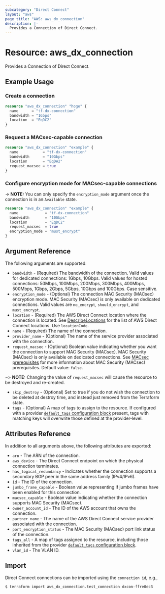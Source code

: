 ```yaml
---
subcategory: "Direct Connect"
layout: "aws"
page_title: "AWS: aws_dx_connection"
description: |-
  Provides a Connection of Direct Connect.
---
```


# Resource: aws_dx_connection

Provides a Connection of Direct Connect.

## Example Usage

### Create a connection

```terraform
resource "aws_dx_connection" "hoge" {
  name      = "tf-dx-connection"
  bandwidth = "1Gbps"
  location  = "EqDC2"
}
```

### Request a MACsec-capable connection

```terraform
resource "aws_dx_connection" "example" {
  name           = "tf-dx-connection"
  bandwidth      = "10Gbps"
  location       = "EqDA2"
  request_macsec = true
}
```

### Configure encryption mode for MACsec-capable connections

-> **NOTE:** You can only specify the `encryption_mode` argument once the connection is in an `Available` state.

```terraform
resource "aws_dx_connection" "example" {
  name            = "tf-dx-connection"
  bandwidth       = "10Gbps"
  location        = "EqDC2"
  request_macsec  = true
  encryption_mode = "must_encrypt"
}
```

## Argument Reference

The following arguments are supported:

* `bandwidth` - (Required) The bandwidth of the connection. Valid values for dedicated connections: 1Gbps, 10Gbps. Valid values for hosted connections: 50Mbps, 100Mbps, 200Mbps, 300Mbps, 400Mbps, 500Mbps, 1Gbps, 2Gbps, 5Gbps, 10Gbps and 100Gbps. Case sensitive.
* `encryption_mode` - (Optional) The connection MAC Security (MACsec) encryption mode. MAC Security (MACsec) is only available on dedicated connections. Valid values are `no_encrypt`, `should_encrypt`, and `must_encrypt`.
* `location` - (Required) The AWS Direct Connect location where the connection is located. See [DescribeLocations](https://docs.aws.amazon.com/directconnect/latest/APIReference/API_DescribeLocations.html) for the list of AWS Direct Connect locations. Use `locationCode`.
* `name` - (Required) The name of the connection.
* `provider_name` - (Optional) The name of the service provider associated with the connection.
* `request_macsec` - (Optional) Boolean value indicating whether you want the connection to support MAC Security (MACsec). MAC Security (MACsec) is only available on dedicated connections. See [MACsec prerequisites](https://docs.aws.amazon.com/directconnect/latest/UserGuide/direct-connect-mac-sec-getting-started.html#mac-sec-prerequisites) for more information about MAC Security (MACsec) prerequisites. Default value: `false`.

~> **NOTE:** Changing the value of `request_macsec` will cause the resource to be destroyed and re-created.

* `skip_destroy` - (Optional) Set to true if you do not wish the connection to be deleted at destroy time, and instead just removed from the Terraform state.
* `tags` - (Optional) A map of tags to assign to the resource. If configured with a provider [`default_tags` configuration block](https://registry.terraform.io/providers/hashicorp/aws/latest/docs#default_tags-configuration-block) present, tags with matching keys will overwrite those defined at the provider-level.

## Attributes Reference

In addition to all arguments above, the following attributes are exported:

* `arn` - The ARN of the connection.
* `aws_device` - The Direct Connect endpoint on which the physical connection terminates.
* `has_logical_redundancy` - Indicates whether the connection supports a secondary BGP peer in the same address family (IPv4/IPv6).
* `id` - The ID of the connection.
* `jumbo_frame_capable` - Boolean value representing if jumbo frames have been enabled for this connection.
* `macsec_capable` - Boolean value indicating whether the connection supports MAC Security (MACsec).
* `owner_account_id` - The ID of the AWS account that owns the connection.
* `partner_name` - The name of the AWS Direct Connect service provider associated with the connection.
* `port_encryption_status` - The MAC Security (MACsec) port link status of the connection.
* `tags_all` - A map of tags assigned to the resource, including those inherited from the provider [`default_tags` configuration block](https://registry.terraform.io/providers/hashicorp/aws/latest/docs#default_tags-configuration-block).
* `vlan_id` - The VLAN ID.

## Import

Direct Connect connections can be imported using the `connection id`, e.g.,

```
$ terraform import aws_dx_connection.test_connection dxcon-ffre0ec3
```
